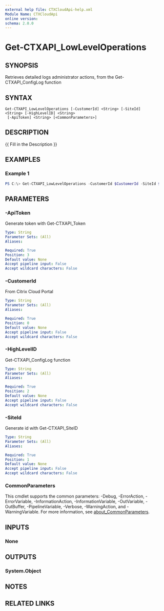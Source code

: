 ```yaml
---
external help file: CTXCloudApi-help.xml
Module Name: CTXCloudApi
online version:
schema: 2.0.0
---
```


# Get-CTXAPI_LowLevelOperations

## SYNOPSIS
Retrieves detailed logs  administrator actions, from the Get-CTXAPI_ConfigLog function

## SYNTAX

```
Get-CTXAPI_LowLevelOperations [-CustomerId] <String> [-SiteId] <String> [-HighLevelID] <String>
 [-ApiToken] <String> [<CommonParameters>]
```

## DESCRIPTION
{{ Fill in the Description }}

## EXAMPLES

### Example 1
```powershell
PS C:\> Get-CTXAPI_LowLevelOperations -CustomerId $CustomerId -SiteId $SiteID -ApiToken $ApiToken -HighLevelID $id
```

## PARAMETERS

### -ApiToken
Generate token with Get-CTXAPI_Token

```yaml
Type: String
Parameter Sets: (All)
Aliases:

Required: True
Position: 3
Default value: None
Accept pipeline input: False
Accept wildcard characters: False
```

### -CustomerId
 From Citrix Cloud Portal

```yaml
Type: String
Parameter Sets: (All)
Aliases:

Required: True
Position: 0
Default value: None
Accept pipeline input: False
Accept wildcard characters: False
```

### -HighLevelID
 Get-CTXAPI_ConfigLog function


```yaml
Type: String
Parameter Sets: (All)
Aliases:

Required: True
Position: 2
Default value: None
Accept pipeline input: False
Accept wildcard characters: False
```

### -SiteId
Generate id with Get-CTXAPI_SiteID


```yaml
Type: String
Parameter Sets: (All)
Aliases:

Required: True
Position: 1
Default value: None
Accept pipeline input: False
Accept wildcard characters: False
```

### CommonParameters
This cmdlet supports the common parameters: -Debug, -ErrorAction, -ErrorVariable, -InformationAction, -InformationVariable, -OutVariable, -OutBuffer, -PipelineVariable, -Verbose, -WarningAction, and -WarningVariable. For more information, see [about_CommonParameters](http://go.microsoft.com/fwlink/?LinkID=113216).

## INPUTS

### None
## OUTPUTS

### System.Object
## NOTES

## RELATED LINKS
